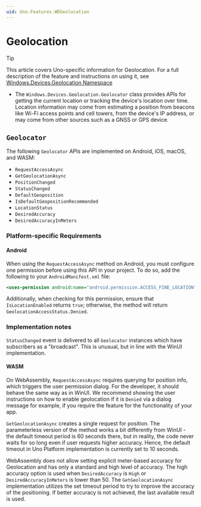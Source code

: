 ```yaml
---
uid: Uno.Features.WDGeolocation
---
```


# Geolocation

> [!TIP]
> This article covers Uno-specific information for Geolocation. For a full description of the feature and instructions on using it, see [Windows.Devices.Geolocation Namespace](https://learn.microsoft.com/uwp/api/windows.devices.geolocation)

* The `Windows.Devices.Geolocation.Geolocator` class provides APIs for getting the current location or tracking the device's location over time. Location information may come from estimating a position from beacons like Wi-Fi access points and cell towers, from the device's IP address, or may come from other sources such as a GNSS or GPS device.

## `Geolocator`

The following `Geolocator` APIs are implemented on Android, iOS, macOS, and WASM:

* `RequestAccessAsync`
* `GetGeolocationAsync`
* `PositionChanged`
* `StatusChanged`
* `DefaultGeoposition`
* `IsDefaultGeopositionRecommended`
* `LocationStatus`
* `DesiredAccuracy`
* `DesiredAccuracyInMeters`

### Platform-specific Requirements

#### Android

When using the `RequestAccessAsync` method on Android, you must configure one permission before using this API in your project. To do so, add the following to your `AndroidManifest.xml` file:

```xml
<uses-permission android:name="android.permission.ACCESS_FINE_LOCATION" />
```

Additionally, when checking for this permission, ensure that `IsLocationEnabled` returns `true`; otherwise, the method will return `GeolocationAccessStatus.Denied`.

### Implementation notes

`StatusChanged` event is delivered to all `Geolocator` instances which have subscribers as a "broadcast". This is unusual, but in line with the WinUI implementation.

#### WASM

On WebAssembly, `RequestAccessAsync` requires querying for position info, which triggers the user permission dialog. For the developer, it should behave the same way as in WinUI. We recommend showing the user instructions on how to enable geolocation if it is `Denied` via a dialog message for example, if you require the feature for the functionality of your app.

`GetGeolocationAsync` creates a single request for position. The parameterless version of the method works a bit differently from WinUI - the default timeout period is 60 seconds there, but in reality, the code never waits for so long even if user requests higher accuracy. Hence, the default timeout in Uno Platform implementation is currently set to 10 seconds.

WebAssembly does not allow setting explicit meter-based accuracy for Geolocation and has only a standard and high level of accuracy. The high accuracy option is used when `DesiredAccuracy` is `High` or `DesiredAccuracyInMeters` is lower than 50. The `GetGeolocationAsync` implementation utilizes the set timeout period to try to improve the accuracy of the positioning. If better accuracy is not achieved, the last available result is used.
